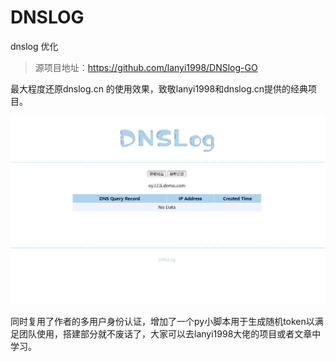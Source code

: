 # DNSLOG
dnslog 优化

>源项目地址：https://github.com/lanyi1998/DNSlog-GO

最大程度还原dnslog.cn 的使用效果，致敬lanyi1998和dnslog.cn提供的经典项目。

![](dnslog.png)

同时复用了作者的多用户身份认证，增加了一个py小脚本用于生成随机token以满足团队使用，搭建部分就不废话了，大家可以去lanyi1998大佬的项目或者文章中学习。